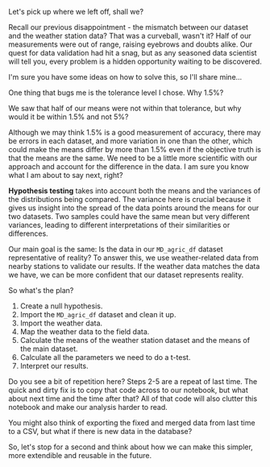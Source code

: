 Let's pick up where we left off, shall we?

Recall our previous disappointment - the mismatch between our dataset and the weather station data? That was a curveball, wasn't it? Half of our measurements were out of range, raising eyebrows and doubts alike. Our quest for data validation had hit a snag, but as any seasoned data scientist will tell you, every problem is a hidden opportunity waiting to be discovered.

I'm sure you have some ideas on how to solve this, so I'll share mine...

One thing that bugs me is the tolerance level I chose. Why 1.5%?

We saw that half of our means were not within that tolerance, but why would it be within 1.5% and not 5%?

Although we may think 1.5% is a good measurement of accuracy, there may be errors in each dataset, and more variation in one than the other, which could make the means differ by more than 1.5% even if the objective truth is that the means are the same. We need to be a little more scientific with our approach and account for the difference in the data. I am sure you know what I am about to say next, right?

**Hypothesis testing** takes into account both the means and the variances of the distributions being compared. The variance here is crucial because it gives us insight into the spread of the data points around the means for our two datasets. Two samples could have the same mean but very different variances, leading to different interpretations of their similarities or differences.

Our main goal is the same: Is the data in our `MD_agric_df` dataset representative of reality? To answer this, we use weather-related data from nearby stations to validate our results. If the weather data matches the data we have, we can be more confident that our dataset represents reality.

So what's the plan?
1. Create a null hypothesis.
1. Import the `MD_agric_df` dataset and clean it up.
1. Import the weather data.
1. Map the weather data to the field data.
1. Calculate the means of the weather station dataset and the means of the main dataset.
2. Calculate all the parameters we need to do a t-test.
3. Interpret our results.

Do you see a bit of repetition here? Steps 2-5 are a repeat of last time. The quick and dirty fix is to copy that code across to our notebook, but what about next time and the time after that? All of that code will also clutter this notebook and make our analysis harder to read.

You might also think of exporting the fixed and merged data from last time to a CSV, but what if there is new data in the database?

So, let's stop for a second and think about how we can make this simpler, more extendible and reusable in the future.